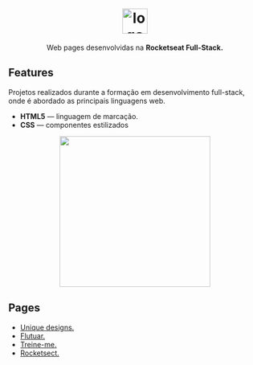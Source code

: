 
<h1 align="center"> <img src="https://github.com/alvesvn/rocketseat-static/assets/96539606/8a518121-4f14-4b0a-8c17-656ab27e256e" alt="logo-repositorio" height="50" widht="50" /></h1>

<p align="center">Web pages desenvolvidas na <b>Rocketseat Full-Stack.</b></p>


## Features
Projetos realizados durante a formação em desenvolvimento full-stack, onde é abordado as principais linguagens web.
-  <b>HTML5</b> — linguagem de marcação. 
-  <b>CSS</b> — componentes estilizados

<p align="center"><img src="https://github.com/alvesvn/rocketseat-static/assets/96539606/a6b1463b-0e6c-45dc-93ff-029aa9a8cef0" height="300" widht="300"></p>


## Pages
- <a href="https://unique-designs-five.vercel.app/">Unique designs.</a>
- <a href="https://projeto-flutuar.vercel.app/">Flutuar.</a>
- <a href="https://treineme-six.vercel.app/">Treine-me.</a>
- <a href="https://projeto-flutuar.vercel.app/">Rocketsect.</a>



